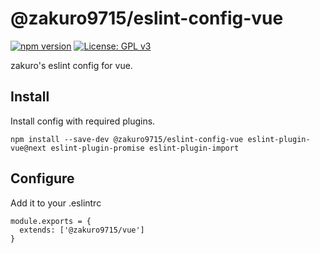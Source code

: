 # @zakuro9715/eslint-config-vue

[![npm version](https://badge.fury.io/js/%40zakuro9715%2Feslint-config-vue.svg)](https://badge.fury.io/js/%40zakuro9715%2Feslint-config-vue)
[![License: GPL v3](https://img.shields.io/badge/License-GPLv3-blue.svg)](https://www.gnu.org/licenses/gpl-3.0)

zakuro's eslint config for vue.

## Install

Install config with required plugins.

```
npm install --save-dev @zakuro9715/eslint-config-vue eslint-plugin-vue@next eslint-plugin-promise eslint-plugin-import
```

## Configure

Add it to your .eslintrc

```.eslintrc
module.exports = {
  extends: ['@zakuro9715/vue']
}
```
